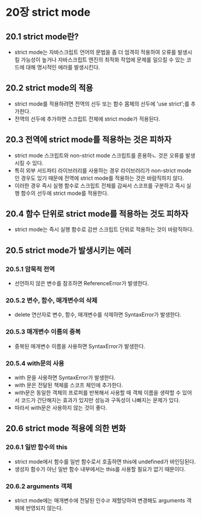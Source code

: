 # 20장 strict mode

## 20.1 strict mode란?

- strict mode는 자바스크립트 언어의 문법을 좀 더 엄격히 적용하여 오류를 발생시킬 가능성이 높거나 자바스크립트 엔진의 최적화 작업에 문제를 일으킬 수 있는 코드에 대해 명시적인 에러를 발생시킨다.

## 20.2 strict mode의 적용

- strict mode를 적용하려면 전역의 선두 또는 함수 몸체의 선두에 'use strict';를 추가한다.
- 전역의 선두에 추가하면 스크립트 전체에 strict mode가 적용된다.

## 20.3 전역에 strict mode를 적용하는 것은 피하자

- strict mode 스크립트와 non-strict mode 스크립트를 혼용하ㄴ 것은 오류를 발생시킬 수 있다.
- 특히 외부 서드파티 라이브러리를 사용하는 경우 라이브러리가 non-strict mode인 경우도 있기 때문에 전역에 strict mode를 적용하는 것은 바람직하지 않다.
- 이러한 경우 즉시 실행 함수로 스크립트 전체를 감싸서 스코프를 구분하고 즉시 실행 함수의 선두에 strict mode를 적용한다.

## 20.4 함수 단위로 strict mode를 적용하는 것도 피하자

- strict mode는 즉시 실행 함수로 감싼 스크립트 단위로 적용하는 것이 바람직하다.

## 20.5 strict mode가 발생시키는 에러

### 20.5.1 암묵적 전역

- 선언하지 않은 변수를 참조하면 ReferenceError가 발생한다.

### 20.5.2 변수, 함수, 매개변수의 삭제

- delete 연산자로 변수, 함수, 매개변수를 삭제하면 SyntaxError가 발생한다.

### 20.5.3 매개변수 이름의 중복

- 중복된 매개변수 이름을 사용하면 SyntaxError가 발생한다.

### 20.5.4 with문의 사용

- with 문을 사용하면 SyntaxError가 발생한다.
- with 문은 전달된 책체를 스코프 체인에 추가한다.
- with문은 동일한 객체의 프로퍼를 반복해서 사용할 때 객체 이름을 생략할 수 있어서 코드가 간단해지는 효과가 있지만 성능과 구독성이 나빠지는 문제가 있다.
- 따라서 with문은 사용하지 않는 것이 좋다.

## 20.6 strict mode 적용에 의한 변화

### 20.6.1 일반 함수의 this

- strict mode에서 함수를 일반 함수로서 호출하면 this에 undefined가 바인딩된다.
- 생성자 함수가 아닌 일반 함수 내부에서는 this를 사용할 필요가 없기 때문이다.

### 20.6.2 arguments 객체

- strict mode에는 매개변수에 전달된 인수ㄹ 재할당하여 변경해도 arguments 객체에 반영되지 않는다.

